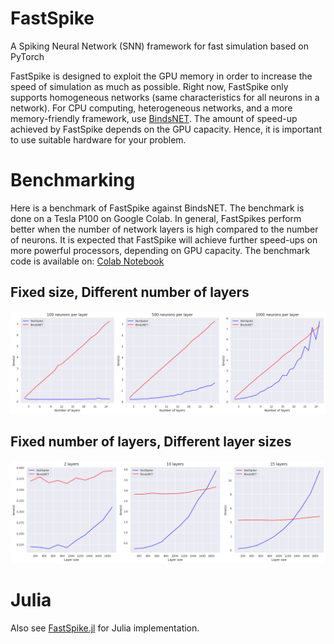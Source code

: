 # FastSpike

A Spiking Neural Network (SNN) framework for fast simulation based on PyTorch

FastSpike is designed to exploit the GPU memory in order to increase the speed of simulation as much as possible. Right now, FastSpike only supports homogeneous networks (same characteristics for all neurons in a network). For CPU computing, heterogeneous networks, and a more memory-friendly framework, use [BindsNET](https://github.com/BindsNET/bindsnet).
The amount of speed-up achieved by FastSpike depends on the GPU capacity. Hence, it is important to use suitable hardware for your problem.

# Benchmarking
Here is a benchmark of FastSpike against BindsNET. The benchmark is done on a Tesla P100 on Google Colab. In general, FastSpikes perform better when the number of network layers is high compared to the number of neurons. It is expected that FastSpike will achieve further speed-ups on more powerful processors, depending on GPU capacity. The benchmark code is available on: [Colab Notebook](https://colab.research.google.com/drive/11SKxlbLxc6ZzXXDJkYf59Wu9ckvFZh6K?usp=sharing)

## Fixed size, Different number of layers

![](docs/layerwise_gpu.png)

## Fixed number of layers, Different layer sizes

![](docs/sizewise_gpu.png)

# Julia

Also see [FastSpike.jl](https://github.com/mahbodnr/FastSpike.jl) for Julia implementation.
